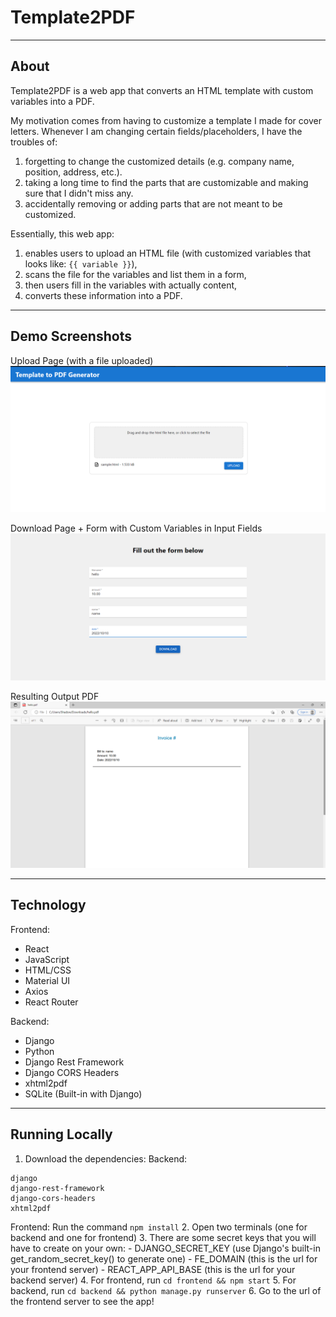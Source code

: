 # Template2PDF

---

## About

Template2PDF is a web app that converts an HTML template with custom variables into a PDF.

My motivation comes from having to customize a template I made for cover letters. Whenever I am changing certain fields/placeholders, I have the troubles of:

1. forgetting to change the customized details (e.g. company name, position, address, etc.).
2. taking a long time to find the parts that are customizable and making sure that I didn't miss any.
3. accidentally removing or adding parts that are not meant to be customized.

Essentially, this web app:

1. enables users to upload an HTML file (with customized variables that looks like: `{{ variable }}`),
2. scans the file for the variables and list them in a form,
3. then users fill in the variables with actually content,
4. converts these information into a PDF.

---

## Demo Screenshots

Upload Page (with a file uploaded)
![Upload Page](<./demo_screenshots/Screenshot%20(339).png>)

Download Page + Form with Custom Variables in Input Fields
![Download Page](<./demo_screenshots/Screenshot%20(341).png>)

Resulting Output PDF
![Resulting PDF](<./demo_screenshots/Screenshot%20(342).png>)

---

## Technology

Frontend:

- React
- JavaScript
- HTML/CSS
- Material UI
- Axios
- React Router

Backend:

- Django
- Python
- Django Rest Framework
- Django CORS Headers
- xhtml2pdf
- SQLite (Built-in with Django)

---

## Running Locally

1. Download the dependencies:
   Backend:

```
django
django-rest-framework
django-cors-headers
xhtml2pdf
```

Frontend:
Run the command `npm install` 2. Open two terminals (one for backend and one for frontend) 3. There are some secret keys that you will have to create on your own: - DJANGO_SECRET_KEY (use Django's built-in get_random_secret_key() to generate one) - FE_DOMAIN (this is the url for your frontend server) - REACT_APP_API_BASE (this is the url for your backend server) 4. For frontend, run `cd frontend && npm start` 5. For backend, run `cd backend && python manage.py runserver` 6. Go to the url of the frontend server to see the app!
